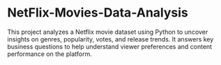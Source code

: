 # NetFlix-Movies-Data-Analysis
This project analyzes a Netflix movie dataset using Python to uncover insights on genres, popularity, votes, and release trends. It answers key business questions to help understand viewer preferences and content performance on the platform.

